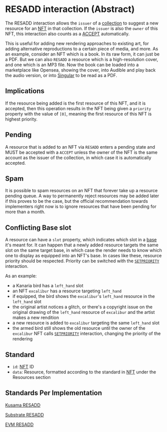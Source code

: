 # RESADD interaction (Abstract)

The RESADD interaction allows the `issuer` of a [collection](../entities/collection.md) to suggest a
new resource for an [NFT](../entities/nft.md) in that collection. If the `issuer` is also the
`owner` of this NFT, this interaction also counts as a [ACCEPT](accept.md) automatically.

This is useful for adding new rendering approaches to existing art, for adding alternative
reproductions to a certain piece of media, and more. As an example, consider an NFT which is a book.
In its raw form, it can just be a PDF. But we can also `RESADD` a resource which is a
high-resolution cover, and one which is an MP3 file. Now the book can be loaded into a marketplace
like Opensea, showing the cover, into Audible and play back the audio version, or into
[Singular](https://singular.rmrk.app) to be read as a PDF.

## Implications

If the resource being added is the first resource of this NFT, and it is accepted, then this
operation results in the NFT being given a `priority` property with the value of `[0]`, meaning the
first resource of this NFT is highest priority.

## Pending

A resource that is added to an NFT via `RESADD` enters a pending state and MUST be accepted with a
`ACCEPT` unless the owner of the NFT is the same account as the issuer of the collection, in which
case it is automatically accepted.

## Spam

It is possible to spam resources on an NFT that forever take up a resource pending queue. A way to
permanently reject resources may be added later if this proves to be the case, but the official
recommendation towards implementers right now is to ignore resources that have been pending for more
than a month.

## Conflicting Base slot

A resource can have a `slot` property, which indicates which slot in a [base](../entities/base.md)
it's meant for. It can happen that a newly added resource targets the same slot on the same target
base, in which case the render needs to know which one to display as equipped into an NFT's base. In
cases like these, resource priority should be respected. Priority can be switched with the
[`SETPRIORITY`](setpriority.md) interaction.

As an example:

- a Kanaria bird has a `left_hand` slot
- an NFT `excalibur` has a resource targeting `left_hand`
- if equipped, the bird shows the `excalibur`'s `left_hand` resource in the `left_hand` slot
- the original artist notices a glitch, or there's a copyright issue on the original drawing of the
  `left_hand` resource of `excalibur` and the artist makes a new rendition
- a new resource is added to `excalibur` targeting the same `left_hand` slot
- the armed bird still shows the old resource until the owner of the `excalibur` NFT calls
  [`SETPRIORITY`](setpriority.md) interaction, changing the priority of the rendering

## Standard
- `id`: [NFT](../entities/nft.md) ID
- `data`: Resource, formatted according to the standard in [NFT](../entities/nft.md) under the Resources section

## Standards Per Implementation

[Kusama RESADD](../../kusama/interactions/resadd.md)

[Substrate RESADD](../../substrate/interactions/resadd.md)

[EVM RESADD](../../evm/interactions/resadd.md)
